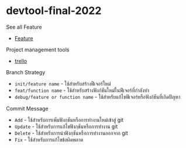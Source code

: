# devtool-final-2022

See all Feature
* [Feature](https://github.com/kunskun/devtool-final-2022/wiki/Feature)

Project management tools
* [trello](https://trello.com/b/cOtWpIy3/devtool-final-2022)

Branch Strategy
* `init/feature name` - ใช้สำหรับสร้างฟีเจอร์ใหม่
* `feat/function name` - ใช้สำหรับสร้างฟังก์ชันใหม่ในฟีเจอร์ที่กำลังทำ
* `debug/feature or function name` - ใช้สำหรับแก้ไขฟีเจอร์หรือฟังก์ชันที่เกิดปัญหา

Commit Message
* `Add` - ใช้สำหรับการเพิ่มฟังกฺชันหรือการทำงานใหม่เข้าสู่ git
* `Update` - ใช้สำหรับการแก้ไขฟังกฺชันหรือการทำงาน git
* `Delete` - ใช้สำหรับการนำฟังกฺชันหรือการทำงานออกจาก git
* `Fix` - ใช้สำหรับการแก้ไขข้อผิดพลาด
